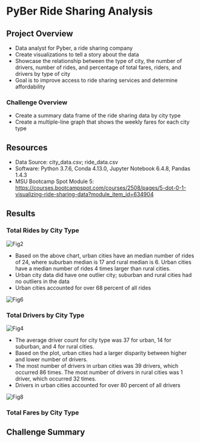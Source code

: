 # PyBer Ride Sharing Analysis

## Project Overview
- Data analyst for Pyber, a ride sharing company 
- Create visualizations to tell a story about the data
- Showcase the relationship between the type of city, the number of drivers, number of rides, and percentage of total fares, riders, and drivers by type of city
- Goal is to improve access to ride sharing services and determine affordability


### Challenge Overview
- Create a summary data frame of the ride sharing data by city type
- Create a multiple-line graph that shows the weekly fares for each city type

## Resources
- Data Source: city_data.csv; ride_data.csv
- Software: Python 3.7.6, Conda 4.13.0, Jupyter Notebook 6.4.8, Pandas 1.4.3
- MSU Bootcamp Spot Module 5: https://courses.bootcampspot.com/courses/2508/pages/5-dot-0-1-visualizing-ride-sharing-data?module_item_id=634904

## Results

### Total Rides by City Type
![Fig2](https://user-images.githubusercontent.com/104038813/178518395-8f56e4e4-d136-4c6f-86ab-41d8c8a20fd3.png)

- Based on the above chart, urban cities have an median number of rides of 24, where suburban median is 17 and rural median is 6. Urban cities have a median number of rides 4 times larger than rural cities. 
- Urban city data did have one outlier city; suburban and rural cities had no outliers in the data
- Urban cities accounted for over 68 percent of all rides

![Fig6](https://user-images.githubusercontent.com/104038813/178520752-7ed1a678-b88b-433c-b110-977adfc3dad5.png)

### Total Drivers by City Type

![Fig4](https://user-images.githubusercontent.com/104038813/178519522-e0dfe0a6-6e43-45d7-891f-468fcee7b251.png)

- The average driver count for city type was 37 for urban, 14 for suburban, and 4 for rural cities. 
- Based on the plot, urban cities had a larger disparity between higher and lower number of drivers. 
- The most number of drivers in urban cities was 39 drivers, which occurred 86 times. The most number of drivers in rural cities was  1 driver, which occurred 32 times. 
- Drivers in urban cities accounted for over 80 percent of all drivers

![Fig8](https://user-images.githubusercontent.com/104038813/178521235-81ab10c7-1931-49d4-b55c-751dbe2663d5.png)


### Total Fares by City Type


## Challenge Summary

